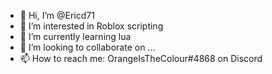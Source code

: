 - 👋 Hi, I’m @Ericd71
- 👀 I’m interested in Roblox scripting
- 🌱 I’m currently learning lua
- 💞️ I’m looking to collaborate on ...
- 📫 How to reach me: OrangeIsTheColour#4868 on Discord

<!---
Ericd71/Ericd71 is a ✨ special ✨ repository because its `README.md` (this file) appears on your GitHub profile.
You can click the Preview link to take a look at your changes.
--->
